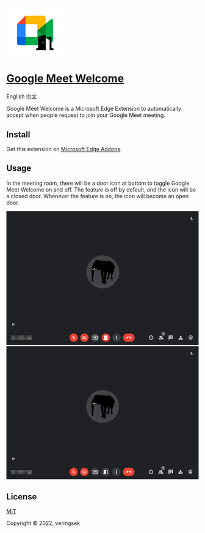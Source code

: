 <img src="imgs/icon.svg" alt="icon" width="150" />

# [Google Meet Welcome](http://github.com/veringsek/google-meet-welcome)

English [中文](README-zh.md)

Google Meet Welcome is a Microsoft Edge Extension to automatically accept when people request to join your Google Meet meeting.

## Install

Get this extension on [Microsoft Edge Addons]().

## Usage

In the meeting room, there will be a door icon at bottom to toggle Google Meet Welcome on and off. The feature is off by default, and the icon will be a closed door. Whenever the feature is on, the icon will become an open door.

<img src="imgs/off.png" alt="off" />

<img src="imgs/on.png" alt="on" />

## License

[MIT](http://opensource.org/licenses/MIT)

Copyright © 2022, veringsek